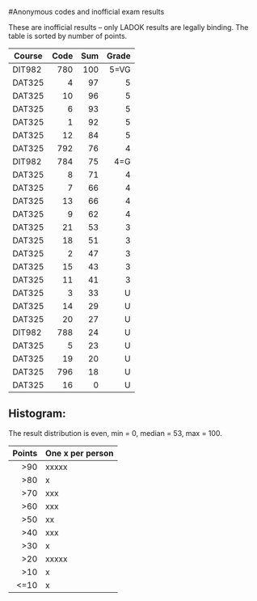 #Anonymous codes and inofficial exam results

These are inofficial results – only LADOK results are legally binding.
The table is sorted by number of points.

| Course | Code | Sum | Grade |
| ------ | ----:|----:| -----:|
| DIT982 |  780 | 100 | 5=VG  |
| DAT325 |  4   |  97 | 5     |
| DAT325 |  10  |  96 | 5     |
| DAT325 |  6   |  93 | 5     |
| DAT325 |  1   |  92 | 5     |
| DAT325 |  12  |  84 | 5     |
| DAT325 |  792 |  76 | 4     |
| DIT982 |  784 |  75 | 4=G   |
| DAT325 |  8   |  71 | 4     |
| DAT325 |  7   |  66 | 4     |
| DAT325 |  13  |  66 | 4     |
| DAT325 |  9   |  62 | 4     |
| DAT325 |  21  |  53 | 3     |
| DAT325 |  18  |  51 | 3     |
| DAT325 |  2   |  47 | 3     |
| DAT325 |  15  |  43 | 3     |
| DAT325 |  11  |  41 | 3     |
| DAT325 |  3   |  33 | U     |
| DAT325 |  14  |  29 | U     |
| DAT325 |  20  |  27 | U     |
| DIT982 |  788 |  24 | U     |
| DAT325 |  5   |  23 | U     |
| DAT325 |  19  |  20 | U     |
| DAT325 |  796 |  18 | U     |
| DAT325 |  16  |   0 | U     |

## Histogram:

The result distribution is even, min = 0, median = 53, max = 100.

| Points | One x per person |
| ------:| ----- |
|    >90 | xxxxx |
|    >80 | x     |
|    >70 | xxx   |
|    >60 | xxx   |
|    >50 | xx    |
|    >40 | xxx   |
|    >30 | x     |
|    >20 | xxxxx |
|    >10 | x     |
|   <=10 | x     |
